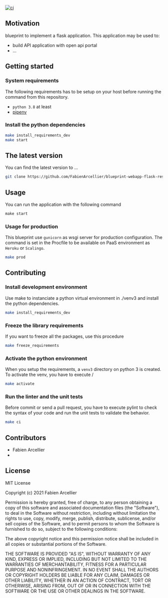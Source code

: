 [![ci](https://github.com/FabienArcellier/blueprint-webapp-flask-restx/actions/workflows/main.yml/badge.svg)](https://github.com/FabienArcellier/blueprint-webapp-flask-restx/actions/workflows/main.yml)

## Motivation

blueprint to implement a flask application. This application may be used to:

* build API application with open api portal
* ...

## Getting started

### System requirements

The following requirements has to be setup on your host before running the command
from this repository.

* `python 3.8` at least
* [pipenv](https://pipenv.pypa.io/en/latest/)

### Install the python dependencies

```bash
make install_requirements_dev
make start
```

## The latest version

You can find the latest version to ...

```bash
git clone https://github.com/FabienArcellier/blueprint-webapp-flask-restx.git
```

## Usage

You can run the application with the following command

```python
make start
```

### Usage for production

This blueprint use ``gunicorn`` as wsgi server for production configuration.
The command is set in the Procfile to be available on PaaS environment as ``Heroku`` or ``Scalingo``.

```bash
make prod
```

## Contributing

### Install development environment

Use make to instanciate a python virtual environment in ./venv3 and install the
python dependencies.

```bash
make install_requirements_dev
```

### Freeze the library requirements

If you want to freeze all the packages, use
this procedure

```bash
make freeze_requirements
```

### Activate the python environment

When you setup the requirements, a `venv3` directory on python 3 is created.
To activate the venv, you have to execute /

```bash
make activate
```

### Run the linter and the unit tests

Before commit or send a pull request, you have to execute pylint to check the syntax
of your code and run the unit tests to validate the behavior.

```bash
make ci
```

## Contributors

* Fabien Arcellier
*

## License

MIT License

Copyright (c) 2021 Fabien Arcellier

Permission is hereby granted, free of charge, to any person obtaining a copy
of this software and associated documentation files (the "Software"), to deal
in the Software without restriction, including without limitation the rights
to use, copy, modify, merge, publish, distribute, sublicense, and/or sell
copies of the Software, and to permit persons to whom the Software is
furnished to do so, subject to the following conditions:

The above copyright notice and this permission notice shall be included in all
copies or substantial portions of the Software.

THE SOFTWARE IS PROVIDED "AS IS", WITHOUT WARRANTY OF ANY KIND, EXPRESS OR
IMPLIED, INCLUDING BUT NOT LIMITED TO THE WARRANTIES OF MERCHANTABILITY,
FITNESS FOR A PARTICULAR PURPOSE AND NONINFRINGEMENT. IN NO EVENT SHALL THE
AUTHORS OR COPYRIGHT HOLDERS BE LIABLE FOR ANY CLAIM, DAMAGES OR OTHER
LIABILITY, WHETHER IN AN ACTION OF CONTRACT, TORT OR OTHERWISE, ARISING FROM,
OUT OF OR IN CONNECTION WITH THE SOFTWARE OR THE USE OR OTHER DEALINGS IN THE
SOFTWARE.

